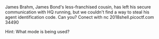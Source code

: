 James Brahm, James Bond's less-franchised cousin, has left his secure communication with HQ running, but we couldn't find a way to steal his agent identification code. Can you? Conect with nc 2018shell.picoctf.com 34490

Hint: What mode is being used?
